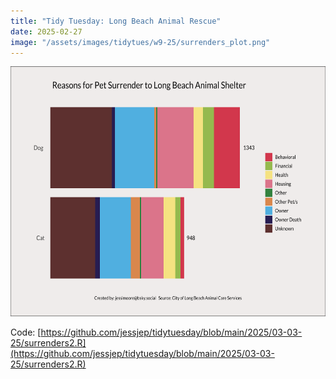 ```yaml
---
title: "Tidy Tuesday: Long Beach Animal Rescue"
date: 2025-02-27
image: "/assets/images/tidytues/w9-25/surrenders_plot.png"
---
```



<img src= "/assets/images/tidytues/w9-25/surrenders_plot.png" style="height:400px;width:600px;margin:auto;" />

Code: [https://github.com/jessjep/tidytuesday/blob/main/2025/03-03-25/surrenders2.R](https://github.com/jessjep/tidytuesday/blob/main/2025/03-03-25/surrenders2.R)